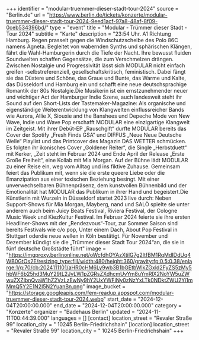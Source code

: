 +++
identifier = "modular-truemmer-dieser-stadt-tour-2024"
source = "Berlin.de"
url = "https://www.berlin.de/tickets/konzerte/modular-truemmer-dieser-stadt-tour-2024-9eed1acf-97a8-48af-8f09-0ceb534396bd/"
type = "event"
title = "Modular - Trümmer dieser Stadt - Tour 2024"
subtitle = "Karte"
description = "23:54 Uhr. A1 Richtung Hamburg. Regen prasselt gegen die Windschutzscheibe des Polo 86C namens Agneta. Begleitet von wabernden Synths und sphärischen Klängen, fährt die Wahl-Hamburgerin durch die Tiefe der Nacht. Ihre bewusst fluiden Soundwelten schaffen Gegensätze, die zum Verschmelzen drängen. Zwischen Nostalgie und Progressivität lässt sich MODULAR nicht einfach greifen -selbstreferenziell, gesellschaftskritisch, feministisch. Dabei fängt sie das Düstere und Schöne, das Graue und Bunte, das Warme und Kalte, das Düsseldorf und Hamburg ein und schafft eine neue deutschsprachige Romantik der 80s Nostalgie.Die Musikerin ist ein ernstzunehmender neuer und wichtiger Act der Hamburger Indie Szene, auch landesweit steht ihr Sound auf den Short-Lists der Tastemaker-Magazine: Als organische und eigenständige Weiterentwicklung von Klangwelten einflussreicher Bands wie Aurora, Allie X, Siouxie and the Banshees und Depeche Mode von New Wave, Indie und Wave Pop erschafft MODULAR eine einzigartige Klangwelt im Zeitgeist. Mit ihrer Debüt-EP „Rauschgift“ durfte MODULAR bereits das Cover der Spotify „Fresh Finds GSA“ und DIFFUS „Neue Neue Deutsche Welle“ Playlist und das Printcover des Magazin DAS WETTER schmücken. Es folgten ihr ikonisches Cover „Goldener Reiter“, die Single „Herbstduett“ mit Kerker, „Zeit steht im Februar 2024 und Ende April der Release „Erste Große Freiheit“, eine Kollab mit Mia Morgan. Auf der Bühne lädt MODULAR zu einer Reise ein, weg vom Alltag und ins fiktive Zuhause. Gemeinsam feiert das Publikum mit, wenn sie die erste queere Liebe oder die Emanzipation aus einer toxischen Beziehung besingt. Mit einer unverwechselbaren Bühnenpräsenz, dem kunstvollen Bühnenbild und der Emotionalität hat MODULAR das Publikum in ihrer Hand und begeistert.Die Künstlerin mit Wurzeln in Düsseldorf startet 2023 live durch: Neben Support-Shows für Mia Morgan, Mayberg, nand und SALÒ spielte sie unter anderem auch beim Juicy Beats Festival, Riviera Festival, der Cologne Music Week und KiezKultur Festival. Im Februar 2024 feierte sie ihre ersten Headliner-Shows mit der „Rendezvous“-Tour, zur Sommer Saison sind bereits Festivals wie c/o pop, Unter einem Dach, About Pop Festival in Stuttgart oderdie neue wellen in Köln bestätigt. Für November und Dezember kündigt sie die „Trümmer dieser Stadt Tour 2024“an, die sie in fünf deutsche Großstädte führt"
image = "https://imgproxy.berlinonline.net/oWcfdhOYAzXtilG7g2ItfBM1RqMdIDdUq4WB0GtOs2E/resizing_type:fill/width:480/height:360/gravity:fp:0.5:0.38/enlarge:1/q:70/cb:2024111101/aHR0cHM6Ly9wb3B1bGEtbWlkZGxld2FyZS5zMy5hbWF6b25hd3MuY29tL2JvLW1pZGRsZXdhcmUvYm8uYmRlX2NoYW5uZWwuZXZlbnQvaW1hZ2VzLzEwNy9hY2UxYWFiNy0zNzYxLTk0NDktZWU2Yi1mMmQ5Y2E1N2I5N2YuanBn.png"
image_bucket = "https://storage.googleapis.com/fem-readup.appspot.com/modular-truemmer-dieser-stadt-tour-2024.webp"
start_date = "2024-12-04T20:00:00.000"
end_date = "2024-12-04T20:00:00.000"
category = "Konzerte"
organizer = "Badehaus Berlin"
updated = "2024-11-11T00:44:39.000"
languages = []
[contact]
location_street = "Revaler Straße 99"
location_city = " 10245 Berlin-Friedrichshain"
[location]
location_street = "Revaler Straße 99"
location_city = " 10245 Berlin-Friedrichshain"
+++